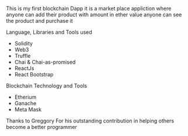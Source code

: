 This is my first blockchain Dapp 
it is a market place appliction where anyone can add their product with amount in ether value
anyone can see the product and purchase it

Language, Libraries and Tools used
- Solidity
- Web3
- Truffle
- Chai & Chai-as-promised
- ReactJs
- React Bootstrap

Blockchain Technology and Tools
- Etherium
- Ganache
- Meta Mask

Thanks to Greggory For his outstanding contribution in helping others become a better programmer